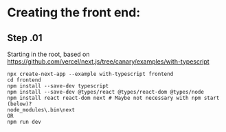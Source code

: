 # Creating the front end:

## Step .01

Starting in the root, based on https://github.com/vercel/next.js/tree/canary/examples/with-typescript

```
npx create-next-app --example with-typescript frontend
cd frontend
npm install --save-dev typescript
npm install --save-dev @types/react @types/react-dom @types/node
npm install react react-dom next # Maybe not necessary with npm start (below)? 
node_modules\.bin\next
OR 
npm run dev
```
